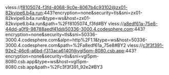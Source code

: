 vless://f8105074-f3fd-4068-9c0e-8067b4c93102@zx01-82kvipe6.b4a.run:443?encryption=none&security=tls&sni=zx01-82kvipe6.b4a.run&type=ws&host=zx01-82kvipe6.b4a.run&path=%2Ff8105074_f3fd#BY
vless://a8edf61a-75e8-44dd-a0f9-98788aedf41d@50336-3000.4.codesphere.com:443?encryption=none&security=tls&sni=50336-3000.4.codesphere.com&alpn=http%2F1.1&type=ws&host=50336-3000.4.codesphere.com&path=%2Fa8edf61a_75e8#BY2
vless://c3f3f391-92e2-46c6-a6bd-f313aca6140f@vgl5pm-8080.csb.app:443?encryption=none&security=tls&sni=vgl5pm-8080.csb.app&type=ws&host=vgl5pm-8080.csb.app&path=%2Fc3f3f391_92e2#BY3
